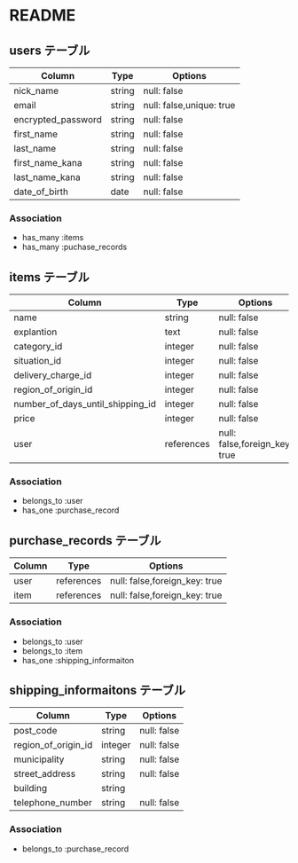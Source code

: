 # README

## users テーブル
|Column|Type|Options|
|------|----|-------|
| nick_name              | string | null: false|
| email                  | string | null: false,unique: true|
| encrypted_password     | string | null: false |
| first_name                  | string   | null: false |
| last_name                  | string   | null: false |
| first_name_kana                  | string   | null: false |
| last_name_kana                  | string   | null: false |
| date_of_birth          | date   | null: false |

### Association

- has_many :items
- has_many :puchase_records


## items テーブル
|Column|Type|Options|
|------|----|-------|
| name                                | string | null: false|
| explantion                          | text | null: false |
| category_id                            | integer   | null: false |
| situation_id                           | integer   | null: false |
| delivery_charge_id                     | integer   | null: false |
| region_of_origin_id                    | integer   | null: false |
| number_of_days_until_shipping_id       | integer   | null: false |
| price                               | integer   | null: false |
| user                            | references | null: false,foreign_key: true|

### Association

- belongs_to :user
- has_one :purchase_record

## purchase_records テーブル
|Column|Type|Options|
|------|----|-------|
| user                            | references | null: false,foreign_key: true|
| item                            |references | null: false,foreign_key: true|

### Association

-  belongs_to :user
-  belongs_to :item
-  has_one :shipping_informaiton

## shipping_informaitons テーブル
|Column|Type|Options|
|------|----|-------|
| post_code                   | string   | null: false |
| region_of_origin_id                | integer   | null: false |
| municipality                | string   | null: false |
| street_address              | string   | null: false |
| building                    | string   | |
| telephone_number            | string   | null: false |

### Association

-  belongs_to :purchase_record